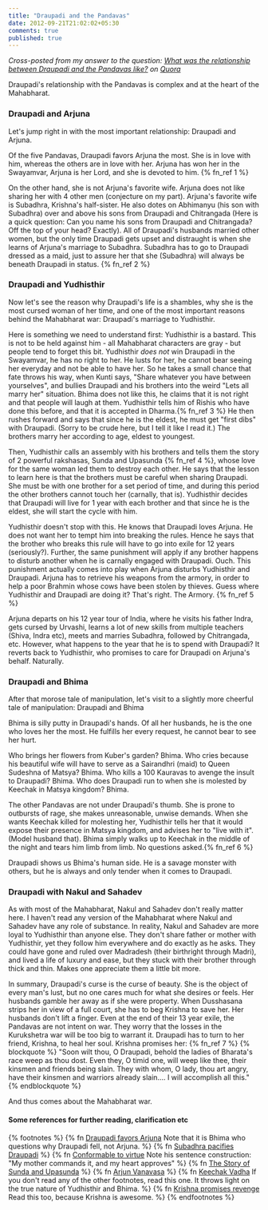 ```yaml
---
title: "Draupadi and the Pandavas"
date: 2012-09-21T21:02:02+05:30
comments: true
published: true
---
```


_Cross-posted from my answer to the question: [What was the relationship between Draupadi and the Pandavas like?](http://www.quora.com/Mythology/What-was-the-relationship-between-Draupadi-and-the-Pandavas-like/answer/Vedang-Manerikar) on [Quora](http://quora.com)_


Draupadi's relationship with the Pandavas is complex and at the heart of the Mahabharat.

### Draupadi and Arjuna

Let's jump right in with the most important relationship: Draupadi and Arjuna.

Of the five Pandavas, Draupadi favors Arjuna the most. She is in love with him, whereas the others are in love with her. Arjuna has won her in the Swayamvar, Arjuna is her Lord, and she is devoted to him. {% fn_ref 1 %}

On the other hand, she is not Arjuna's favorite wife. Arjuna does not like sharing her with 4 other men (conjecture on my part). Arjuna's favorite wife is Subadhra, Krishna's half-sister. He also dotes on Abhimanyu (his son with Subadhra) over and above his sons from Draupadi and Chitrangada (Here is a quick question: Can you name his sons from Draupadi and Chitrangada? Off the top of your head? Exactly). All of Draupadi's husbands married other women, but the only time Draupadi gets upset and distraught is when she learns of Arjuna's marriage to Subadhra. Subadhra has to go to Draupadi dressed as a maid, just to assure her that she (Subadhra) will always be beneath Draupadi in status. {% fn_ref 2 %}
<!--more-->
### Draupadi and Yudhisthir

Now let's see the reason why Draupadi's life is a shambles, why she is the most cursed woman of her time, and one of the most important reasons behind the Mahabharat war: Draupadi's marriage to Yudhisthir.

Here is something we need to understand first: Yudhisthir is a bastard. This is not to be held against him - all Mahabharat characters are gray - but people tend to forget this bit. Yudhisthir _does not_ win Draupadi in the Swayamvar, he has no right to her. He lusts for her, he cannot bear seeing her everyday and not be able to have her. So he takes a small chance that fate throws his way, when Kunti says, "Share whatever you have between yourselves", and bullies Draupadi and his brothers into the weird "Lets all marry her" situation. Bhima does not like this, he claims that it is not right and that people will laugh at them. Yudhisthir tells him of Rishis who have done this before, and that it is accepted in Dharma.{% fn_ref 3 %} He then rushes forward and says that since he is the eldest, he must get "first dibs" with Draupadi. (Sorry to be crude here, but I tell it like I read it.) The brothers marry her according to age, eldest to youngest.

Then, Yudhisthir calls an assembly with his brothers and tells them the story of 2 powerful rakshasas, Sunda and Upasunda {% fn_ref 4 %}, whose love for the same woman led them to destroy each other. He says that the lesson to learn here is that the brothers must be careful when sharing Draupadi. She must be with one brother for a set period of time, and during this period the other brothers cannot touch her (carnally, that is). Yudhisthir decides that Draupadi will live for 1 year with each brother and that since he is the eldest, she will start the cycle with him.

Yudhisthir doesn't stop with this. He knows that Draupadi loves Arjuna. He does not want her to tempt him into breaking the rules. Hence he says that the brother who breaks this rule will have to go into exile for 12 years (seriously?). Further, the same punishment will apply if any brother happens to disturb another when he is carnally engaged with Draupadi. Ouch. This punishment actually comes into play when Arjuna disturbs Yudhisthir and Draupadi. Arjuna has to retrieve his weapons from the armory, in order to help a poor Brahmin whose cows have been stolen by thieves. Guess where Yudhisthir and Draupadi are doing it? That's right. The Armory. {% fn_ref 5 %}

Arjuna departs on his 12 year tour of India, where he visits his father Indra, gets cursed by Urvashi, learns a lot of new skills from multiple teachers (Shiva, Indra etc), meets and marries Subadhra, followed by Chitrangada, etc. However, what happens to the year that he is to spend with Draupadi? It reverts back to Yudhisthir, who promises to care for Draupadi on Arjuna's behalf. Naturally.

### Draupadi and Bhima

After that morose tale of manipulation, let's visit to a slightly more cheerful tale of manipulation: Draupadi and Bhima

Bhima is silly putty in Draupadi's hands. Of all her husbands, he is the one who loves her the most. He fulfills her every request, he cannot bear to see her hurt.

Who brings her flowers from Kuber's garden? Bhima. Who cries because his beautiful wife will have to serve as a Sairandhri (maid) to Queen Sudeshna of Matsya? Bhima. Who kills a 100 Kauravas to avenge the insult to Draupadi? Bhima. Who does Draupadi run to when she is molested by Keechak in Matsya kingdom? Bhima.

The other Pandavas are not under Draupadi's thumb. She is prone to outbursts of rage, she makes unreasonable, unwise demands. When she wants Keechak killed for molesting her, Yudhisthir tells her that it would expose their presence in Matsya kingdom, and advises her to "live with it". (Model husband that). Bhima simply walks up to Keechak in the middle of the night and tears him limb from limb. No questions asked.{% fn_ref 6 %}

Draupadi shows us Bhima's human side. He is a savage monster with others, but he is always and only tender when it comes to Draupadi.

### Draupadi with Nakul and Sahadev

As with most of the Mahabharat, Nakul and Sahadev don't really matter here. I haven't read any version of the Mahabharat where Nakul and Sahadev have any role of substance. In reality, Nakul and Sahadev are more loyal to Yudhisthir than anyone else. They don't share father or mother with Yudhisthir, yet they follow him everywhere and do exactly as he asks. They could have gone and ruled over Madradesh (their birthright through Madri), and lived a life of luxury and ease, but they stuck with their brother through thick and thin. Makes one appreciate them a little bit more.

In summary, Draupadi's curse is the curse of beauty. She is the object of every man's lust, but no one cares much for what she desires or feels. Her husbands gamble her away as if she were property. When Dusshasana strips her in view of a full court, she has to beg Krishna to save her. Her husbands don't lift a finger. Even at the end of their 13 year exile, the Pandavas are not intent on war. They worry that the losses in the Kurukshetra war will be too big to warrant it. Draupadi has to turn to her friend, Krishna, to heal her soul. Krishna promises her: {% fn_ref 7 %}
{% blockquote %}
"Soon wilt thou, O Draupadi, behold the ladies of Bharata's race weep as thou dost. Even they, O timid one, will weep like thee, their kinsmen and friends being slain. They with whom, O lady, thou art angry, have their kinsmen and warriors already slain.... I will accomplish all this."
{% endblockquote %}

And thus comes about the Mahabharat war.


#### Some references for further reading, clarification etc
{% footnotes %}
   {% fn <a href="http://pastebin.com/bgbrjnne">Draupadi favors Arjuna</a> Note that it is Bhima who questions why Draupadi fell, not Arjuna. %}
   {% fn <a href="http://pastebin.com/ngMNJiFP">Subadhra pacifies Draupadi</a> %}
   {% fn <a href="http://pastebin.com/TiW5w3zi">Conformable to virtue</a> Note his sentence construction: "My mother commands it, and my heart approves" %}
   {% fn <a href="http://pastebin.com/WbMLtEmM">The Story of Sunda and Upasunda</a> %}
   {% fn <a href="http://pastebin.com/qvBBEB52">Arjun Vanavasa</a> %}
   {% fn <a href="http://pastebin.com/REfrvaWy">Keechak Vadha</a> If you don't read any of the other footnotes, read this one. It throws light on the true nature of Yudhisthir and Bhima. %}
   {% fn <a href="http://pastebin.com/fxTzA7Dc">Krishna promises revenge</a> Read this too, because Krishna is awesome. %}
{% endfootnotes %}
